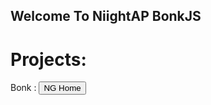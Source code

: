 ## Welcome To NiightAP BonkJS
<head>
<meta name="google-site-verification" content="VEXS4_u2z5GbzEuWu4E3P1dUnun_xVP8iQNUnc5pdYk" />


<!-- Global site tag (gtag.js) - Google Analytics -->
<script async src="https://www.googletagmanager.com/gtag/js?id=UA-130841865-2"></script>
<script>
  window.dataLayer = window.dataLayer || [];
  function gtag(){dataLayer.push(arguments);}
  gtag('js', new Date());

  gtag('config', 'UA-130841865-2');
</script>
</head>


# Projects:
Bonk : 
<input class="MyButton" type="button" value="NG Home" onclick="window.location.href='bonk-redirect.html'" />


